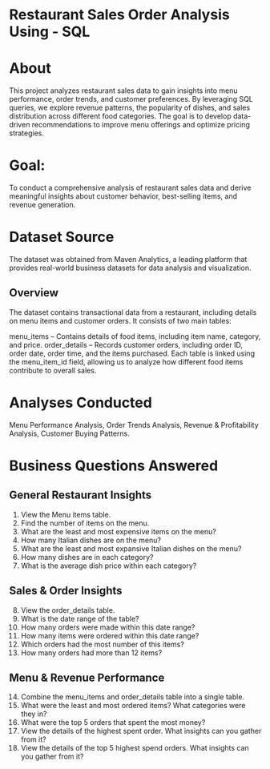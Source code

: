 # Restaurant Sales Order Analysis Using - SQL
# About
This project analyzes restaurant sales data to gain insights into menu performance, order trends, and customer preferences. By leveraging SQL queries, we explore revenue patterns, the popularity of dishes, and sales distribution across different food categories. The goal is to develop data-driven recommendations to improve menu offerings and optimize pricing strategies.
# Goal:
To conduct a comprehensive analysis of restaurant sales data and derive meaningful insights about customer behavior, best-selling items, and revenue generation.
# Dataset Source
The dataset was obtained from Maven Analytics, a leading platform that provides real-world business datasets for data analysis and visualization.
## Overview
The dataset contains transactional data from a restaurant, including details on menu items and customer orders. It consists of two main tables:

menu_items – Contains details of food items, including item name, category, and price.
order_details – Records customer orders, including order ID, order date, order time, and the items purchased.
Each table is linked using the menu_item_id field, allowing us to analyze how different food items contribute to overall sales.
# Analyses Conducted
Menu Performance Analysis, Order Trends Analysis, Revenue & Profitability Analysis, Customer Buying Patterns.
# Business Questions Answered
## General Restaurant Insights
1. View the Menu items table.
2. Find the number of items on the menu.
3. What are the least and most expensive items on the menu?
4. How many Italian dishes are on the menu?
5. What are the least and most expansive Italian dishes on the menu?
6. How many dishes are in each category?
7. What is the average dish price within each category?
## Sales & Order Insights
8. View the order_details table.
9. What is the date range of the table?
10. How many orders were made within this date range?
11. How many items were ordered within this date range?
12. Which orders had the most number of this items?
13. How many orders had more than 12 items?

## Menu & Revenue Performance
14. Combine the menu_items and order_details table into a single table.
15. What were the least and most ordered items? What categories were they in?
16. What were the top 5 orders that spent the most money?
17. View the details of the highest spent order. What insights can you gather from it?
18. View the details of the top 5 highest spend orders. What insights can you gather from it?
